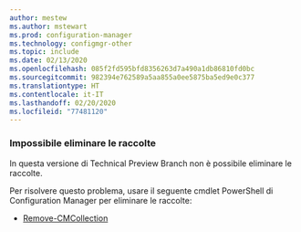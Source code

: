 ```yaml
---
author: mestew
ms.author: mstewart
ms.prod: configuration-manager
ms.technology: configmgr-other
ms.topic: include
ms.date: 02/13/2020
ms.openlocfilehash: 085f2fd595bfd8356263d7a490a1db86810fd0bc
ms.sourcegitcommit: 982394e762589a5aa855a0ee5875ba5ed9e0c377
ms.translationtype: HT
ms.contentlocale: it-IT
ms.lasthandoff: 02/20/2020
ms.locfileid: "77481120"
---
```

### <a name="ki_coll"></a> Impossibile eliminare le raccolte

<!--6245446-->
In questa versione di Technical Preview Branch non è possibile eliminare le raccolte.

Per risolvere questo problema, usare il seguente cmdlet PowerShell di Configuration Manager per eliminare le raccolte:

- [Remove-CMCollection](https://docs.microsoft.com/powershell/module/configurationmanager/remove-cmcollection?view=sccm-ps)
